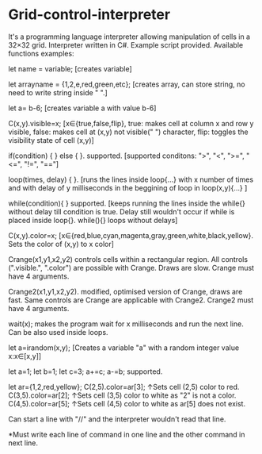 # Grid-control-interpreter
It's a programming language interpreter allowing manipulation of cells in a 32×32 grid. Interpreter written in C#. Example script provided.
Available functions examples:

let name = variable; [creates variable]

let arrayname = {1,2,e,red,green,etc}; 
[creates array, can store string, no need to write string inside " ".]

let a= b-6; [creates variable a with value b-6]

C(x,y).visible=x; [x∈{true,false,flip}, true: makes cell at column x and row y visible, false: makes cell at (x,y) not visible(" ") character, flip: toggles the visibility state of cell (x,y)]

if(condition) { } else { }. supported. [supported conditons: ">", "<", ">=", "<=", "!=", "=="]

loop(times, delay) { }. [runs the lines inside loop{...} with x number of times and with delay of y milliseconds in the beggining of loop in loop(x,y){...} ]

while(condition){ } supported. [keeps running the lines inside the while{} without delay till condition is true. Delay still wouldn't occur if while is placed inside loop{}. while(){} loops without delays]

C(x,y).color=x; [x∈{red,blue,cyan,magenta,gray,green,white,black,yellow}. Sets the color of (x,y) to x color]

Crange(x1,y1,x2,y2) controls cells within a rectangular region. All controls (".visible.", ".color") are possible with Crange. Draws are slow. Crange must have 4 arguments.

Crange2(x1,y1,x2,y2). modified, optimised version of Crange, draws are fast. Same controls are Crange are applicable with Crange2. Crange2 must have 4 arguments.

wait(x); makes the program wait for x milliseconds and run the next line. Can be also used inside loops.

let a=irandom(x,y); [Creates a variable "a" with a random integer value x:x∈[x,y]] 

let a=1;
let b=1;
let c=3;
a+=c;
a-=b; 
supported.

let ar={1,2,red,yellow};
C(2,5).color=ar[3];
↑Sets cell (2,5) color to red.
C(3,5).color=ar[2];
↑Sets cell (3,5) color to white as "2" is not a color.
C(4,5).color=ar[5];
↑Sets cell (4,5) color to white as ar[5] does not exist.

Can start a line with "//" and the interpreter wouldn't read that line.

*Must write each line of command in one line and the other command in next line.
